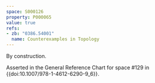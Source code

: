 ```yaml
---
space: S000126
property: P000065
value: true
refs:
- zb: "0386.54001"
  name: Counterexamples in Topology
---
```


By construction.

Asserted in the General Reference Chart for space #129 in
{{doi:10.1007/978-1-4612-6290-9_6}}.
